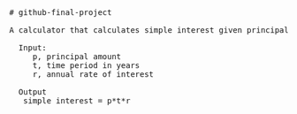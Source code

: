 <pre>
# github-final-project

A calculator that calculates simple interest given principal, annual rate of interest and time period in years.

  Input:   
     p, principal amount 
     t, time period in years 
     r, annual rate of interest 
     
  Output   
   simple interest = p*t*r
</pre>
